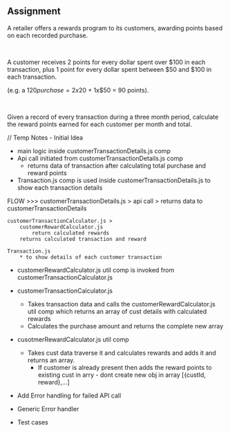 ## Assignment

A retailer offers a rewards program to its customers, awarding points based on each recorded purchase.  

  

A customer receives 2 points for every dollar spent over $100 in each transaction, plus 1 point for every dollar spent between $50 and $100 in each transaction. 

(e.g. a $120 purchase = 2x$20 + 1x$50 = 90 points). 

 

Given a record of every transaction during a three month period, calculate the reward points earned for each customer per month and total.



// Temp Notes - Initial Idea
* main logic inside customerTransactionDetails.js comp
* Api call initiated from customerTransactionDetails.js comp
    * returns data of transaction after calculating total purchase and reward points
* Transaction.js comp is used inside customerTransactionDetails.js to show each transaction details

FLOW >>>
customerTransactionDetails.js > 
    api call > 
        returns data to customerTransactionDetails 
        
    customerTransactionCalculator.js > 
        customerRewardCalculator.js
            return calculated rewards
        returns calculated transaction and reward

    Transaction.js
        * to show details of each customer transaction

* customerRewardCalculator.js util comp is invoked from customerTransactionCalculator.js  

* customerTransactionCalculator.js
    * Takes transaction data and calls the customerRewardCalculator.js util comp which returns an array of cust details with calculated rewards
    * Calculates the purchase amount and returns the complete new array

* cusotmerRewardCalculator.js util comp
    * Takes cust data traverse it and calculates rewards and adds it and returns an array.
        * If customer is already present then adds the reward points to existing cust in arry - dont create new obj in array
        [{custId, reward},...]

* Add Error handling for failed API call
* Generic Error handler
* Test cases